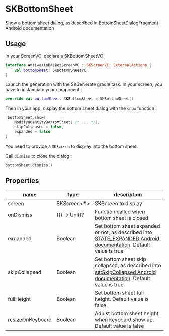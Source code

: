 # SKBottomSheet

Show a bottom sheet dialog, as described in [BottomSheetDialogFragment](https://developer.android.com/reference/com/google/android/material/bottomsheet/BottomSheetDialogFragment) Android documentation

## Usage

In your ScreenVC, declare a SKBottomSheetVC

```kotlin
interface AntiwasteBasketScreenVC : SKScreenVC, ExternalActions {
    val bottomSheet: SKBottomSheetVC
}
```

Launch the generation with the SKGenerate gradle task.
In your screen, you have to instanciate your component : 

```kotlin
override val bottomSheet: SKBottomSheet = SKBottomSheet()
```

Then in your app, display the bottom sheet dialog with the `show` function : 

```kotlin
 bottomSheet.show(
    ModifyQuantityBottomSheet( /* ... */),
    skipCollapsed = false,
    expanded = false
)
```

You need to provide a `SKScreen` to display into the bottom sheet.

Call `dismiss` to close the dialog : 

```kotlin
bottomSheet.dismiss()
```

## Properties

| name | type | description |  
|--|--|--|  
| screen | SKScreen<*> | SKScreen to display |
| onDismiss | (() -> Unit)? | Function called when bottom sheet is closed | 
| expanded | Boolean | Set bottom sheet expanded or not, as described into [STATE_EXPANDED Android documentation](https://developer.android.com/reference/com/google/android/material/bottomsheet/BottomSheetBehavior#STATE_EXPANDED). Default value is true |
| skipCollapsed | Boolean | Set bottom sheet skip collapsed, as described into [setSkipCollapsed Android documentation](https://developer.android.com/reference/com/google/android/material/bottomsheet/BottomSheetBehavior#setSkipCollapsed(boolean)). Default value is true |
| fullHeight | Boolean | Set bottom sheet full height. Default value is false |
| resizeOnKeyboard | Boolean | Adjust bottom sheet height when keyboard show up. Default value is false |
